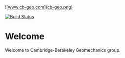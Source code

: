 ![www.cb-geo.com](cb-geo.png)

[![Build Status](https://api.travis-ci.org/cb-geo/doc.svg)](https://travis-ci.org/cb-geo/)

Welcome
========

Welcome to Cambridge-Berekeley Geomechanics group.
